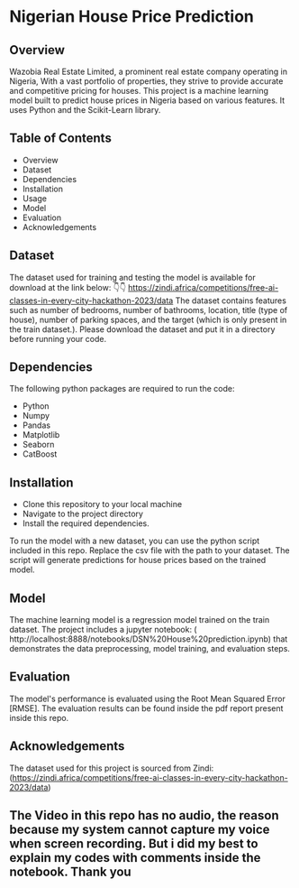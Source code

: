 # Nigerian House Price Prediction

## Overview
Wazobia Real Estate Limited, a prominent real estate company operating in Nigeria, With a vast portfolio of properties, they strive to provide accurate and competitive pricing for houses.
This project is a machine learning model built to predict house prices in Nigeria based on various features. It uses Python and the Scikit-Learn library.

## Table of Contents
- Overview
- Dataset
- Dependencies
- Installation
- Usage
- Model
- Evaluation
- Acknowledgements

## Dataset

The dataset used for training and testing the model is available for download at the link below:
👇👇
https://zindi.africa/competitions/free-ai-classes-in-every-city-hackathon-2023/data
The dataset contains features such as number of bedrooms, number of bathrooms, location, title (type of house), number of parking spaces, and the target (which is only present in the train dataset.).
Please download the dataset and put it in a directory before running your code.

## Dependencies
The following python packages are required to run the code:
- Python
- Numpy
- Pandas
- Matplotlib
- Seaborn
- CatBoost

## Installation
- Clone this repository to your local machine
- Navigate to the project directory
- Install the required dependencies.

To run the model with a new dataset, you can use the python script included in this repo.
Replace the csv file with the path to your dataset. The script will generate predictions for house prices based on the trained model.

## Model
The machine learning model is a regression model trained on the train dataset. The project includes a jupyter notebook: ( http://localhost:8888/notebooks/DSN%20House%20prediction.ipynb) that demonstrates the data preprocessing, model training, and evaluation steps.

## Evaluation
The model's performance is evaluated using the Root Mean Squared Error [RMSE]. The evaluation results can be found inside the pdf report present inside this repo.

## Acknowledgements
The dataset used for this project is sourced from Zindi: (https://zindi.africa/competitions/free-ai-classes-in-every-city-hackathon-2023/data)

## The Video in this repo has no audio, the reason because my system cannot capture my voice when screen recording. But i did my best to explain my codes with comments inside the notebook. Thank you
